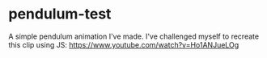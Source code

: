 # pendulum-test
A simple pendulum animation I've made. I've challenged myself to recreate this clip using JS: https://www.youtube.com/watch?v=Ho1ANJueLOg
